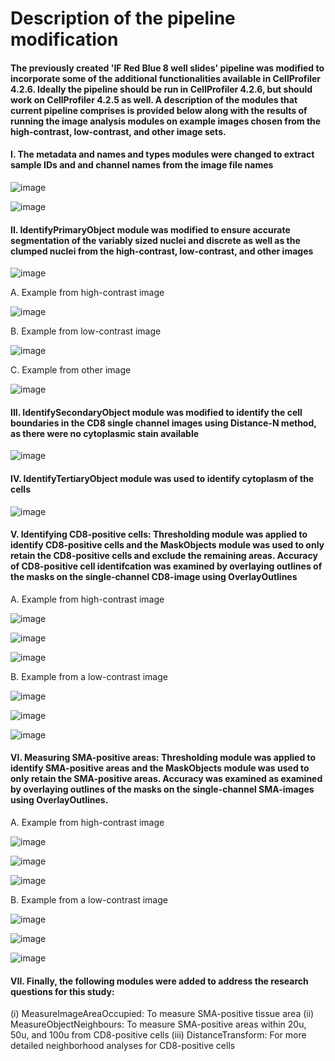 # Description of the pipeline modification

#### The previously created 'IF Red Blue 8 well slides' pipeline was modified to incorporate some of the additional functionalities available in CellProfiler 4.2.6. Ideally the pipeline should be run in CellProfiler 4.2.6, but should work on CellProfiler 4.2.5 as well. A description of the modules that current pipeline comprises is provided below along with the results of running the image analysis modules on example images chosen from the high-contrast, low-contrast, and other image sets.

#### I. The metadata and names and types modules were changed to extract sample IDs and and channel names from the image file names


![image](https://github.com/COBA-NIH/McAllister_Spasic_CD8-SMA-tumors/assets/139376717/863b3725-a646-4ef7-92b1-cdde358fc7c0)

![image](https://github.com/COBA-NIH/McAllister_Spasic_CD8-SMA-tumors/assets/139376717/ad1c03a2-cd1c-4376-aa9f-6e27616d42d4)



#### II. IdentifyPrimaryObject module was modified to ensure accurate segmentation of the variably sized nuclei and discrete as well as the clumped nuclei from the high-contrast, low-contrast, and other images


![image](https://github.com/COBA-NIH/McAllister_Spasic_CD8-SMA-tumors/assets/139376717/7cb391ac-699d-4ba5-aee1-16139cf51e02)


A. Example from high-contrast image


![image](https://github.com/COBA-NIH/McAllister_Spasic_CD8-SMA-tumors/assets/139376717/7619e78d-8697-4948-a8c1-3332a64120a1)


B. Example from low-contrast image


![image](https://github.com/COBA-NIH/McAllister_Spasic_CD8-SMA-tumors/assets/139376717/0118e47c-0c90-43d9-9303-3ffde5f4a33b)


C. Example from other image


![image](https://github.com/COBA-NIH/McAllister_Spasic_CD8-SMA-tumors/assets/139376717/06c36c79-b966-490a-9e93-ced0bb327dc7)


#### III. IdentifySecondaryObject module was modified to identify the cell boundaries in the CD8 single channel images using Distance-N method, as there were no cytoplasmic stain available


![image](https://github.com/COBA-NIH/McAllister_Spasic_CD8-SMA-tumors/assets/139376717/01a35775-6a48-45a1-a298-bf4d3a84267c)



#### IV. IdentifyTertiaryObject module was used to identify cytoplasm of the cells


![image](https://github.com/COBA-NIH/McAllister_Spasic_CD8-SMA-tumors/assets/139376717/74286605-e156-445c-8a93-eb7d5f11de8b)



#### V. Identifying CD8-positive cells: Thresholding module was applied to identify CD8-positive cells and the MaskObjects module was used to only retain the CD8-positive cells and exclude the remaining areas. Accuracy of CD8-positive cell identifcation was examined by overlaying outlines of the masks on the single-channel CD8-image using OverlayOutlines


A. Example from high-contrast image


![image](https://github.com/COBA-NIH/McAllister_Spasic_CD8-SMA-tumors/assets/139376717/f710ef51-98bb-467d-8b9f-6c904233fd38)


![image](https://github.com/COBA-NIH/McAllister_Spasic_CD8-SMA-tumors/assets/139376717/cef1f855-3f59-4c57-b08b-db2049100288)


![image](https://github.com/COBA-NIH/McAllister_Spasic_CD8-SMA-tumors/assets/139376717/1dbc28dd-eb0e-4f0f-ad5c-71f4050be9c5)


B. Example from a low-contrast image


![image](https://github.com/COBA-NIH/McAllister_Spasic_CD8-SMA-tumors/assets/139376717/74e976e7-79e5-4d52-bb68-e656f66b7dfd)


![image](https://github.com/COBA-NIH/McAllister_Spasic_CD8-SMA-tumors/assets/139376717/95c6d3e4-926a-42d6-8e41-4e1164c0a1db)


![image](https://github.com/COBA-NIH/McAllister_Spasic_CD8-SMA-tumors/assets/139376717/fc31b086-152f-47df-bb0e-f75aec75d1c4)



#### VI. Measuring SMA-positive areas: Thresholding module was applied to identify SMA-positive areas and the MaskObjects module was used to only retain the SMA-positive areas. Accuracy was examined as examined by overlaying outlines of the masks on the single-channel SMA-images using OverlayOutlines.


A. Example from high-contrast image


![image](https://github.com/COBA-NIH/McAllister_Spasic_CD8-SMA-tumors/assets/139376717/06c61360-f7a6-406c-8599-3ee1a6ed2194)


![image](https://github.com/COBA-NIH/McAllister_Spasic_CD8-SMA-tumors/assets/139376717/979dd96a-9ca0-429b-8bb0-2a39bef6968a)


![image](https://github.com/COBA-NIH/McAllister_Spasic_CD8-SMA-tumors/assets/139376717/02b818e9-24aa-4f25-bce3-00cf9631c646)



B. Example from a low-contrast image


![image](https://github.com/COBA-NIH/McAllister_Spasic_CD8-SMA-tumors/assets/139376717/bbb23557-062e-445c-bfd6-bcabb22d38ef)


![image](https://github.com/COBA-NIH/McAllister_Spasic_CD8-SMA-tumors/assets/139376717/1b64a3c9-2b28-401f-92ec-f885d0ae6685)


![image](https://github.com/COBA-NIH/McAllister_Spasic_CD8-SMA-tumors/assets/139376717/3aecb25e-b081-447e-b205-31b0fa619a5f)



#### VII. Finally, the following modules were added to address the research questions for this study:
  (i) MeasureImageAreaOccupied: To measure SMA-positive tissue area
  (ii) MeasureObjectNeighbours: To measure SMA-positive areas within 20u, 50u, and 100u from CD8-positive cells
  (iii) DistanceTransform: For more detailed neighborhood analyses for CD8-positive cells
